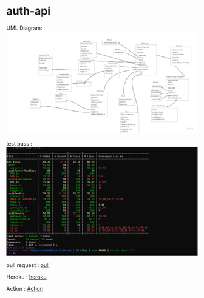 # auth-api

UML Diagram:
![image](./Umlclass08.jpg)

test pass :
![image](./testing2.png)

pull request :
[pull](https://github.com/shamssar/auth-api/pull/1)

Heroku :
[heroku](https://shams-auth-api.herokuapp.com/)

Action :
[Action](https://github.com/shamssar/auth-api/actions)

